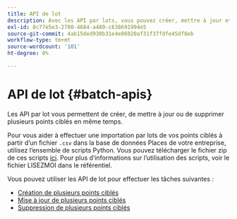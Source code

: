```yaml
---
title: API de lot
description: Avec les API par lots, vous pouvez créer, mettre à jour et supprimer plusieurs points ciblés.
exl-id: 8c77e5e3-2700-4684-a480-c638691994e5
source-git-commit: 4ab15ded930b31e4e06920af31f37fdfe45df8eb
workflow-type: tm+mt
source-wordcount: '101'
ht-degree: 0%

---
```


# API de lot {#batch-apis}

Les API par lot vous permettent de créer, de mettre à jour ou de supprimer plusieurs points ciblés en même temps.

Pour vous aider à effectuer une importation par lots de vos points ciblés à partir d’un fichier `.csv` dans la base de données Places de votre entreprise, utilisez l’ensemble de scripts Python. Vous pouvez télécharger le fichier zip de ces scripts [ici](https://github.com/adobe/places-scripts). Pour plus d’informations sur l’utilisation des scripts, voir le fichier LISEZMOI dans le référentiel.

Vous pouvez utiliser les API de lot pour effectuer les tâches suivantes :

* [Création de plusieurs points ciblés](/help/web-service-api/api-usage/manage-pois/batch-apis/create-multiple-pois.md)
* [Mise à jour de plusieurs points ciblés](/help/web-service-api/api-usage/manage-pois/batch-apis/update-multiple-pois.md)
* [Suppression de plusieurs points ciblés](/help/web-service-api/api-usage/manage-pois/batch-apis/delete-multiple-pois.md)
